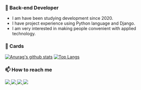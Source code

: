 ### 🔭 Back-end Developer
- I am have been studying development since 2020.
- I have project experience using Python language and Django.
- I am very interested in making people convenient with applied technology.

### 🌱 Cards
[![Anurag's github stats](https://github-readme-stats.vercel.app/api?username=Seungho-Jeong&show_icons=True&hide=issues&line_height=24)](https://github.com/anuraghazra/github-readme-stats)
[![Top Langs](https://github-readme-stats.vercel.app/api/top-langs/?username=Seungho-Jeong&layout=compact)](https://github.com/anuraghazra/github-readme-stats)

### 📫 How to reach me
<a href="https://Seungho-Jeong.github.io" target="_blank">
    <img src="https://img.shields.io/badge/Tech Blog-181717?style=flat-square&logo=GitHub&logoColor=white"/>
</a>
<a href="https://www.notion.so/SEUNGHO-JEONG-63ca2e899c804f65ba1ec3be30a82022" target="_blank">
  <img src="https://img.shields.io/badge/Portfolio in Notion-000000?style=flat-square&logo=Notion&logoColor=white"/>
</a>
<a href="mailto:sh007.jeong@gmail.com" target="_blank">
  <img src="https://img.shields.io/badge/Gmail-EA4335?style=flat-square&logo=Gmail&logoColor=white"/>
</a>
<a href="https://hits.seeyoufarm.com">
  <img src="https://hits.seeyoufarm.com/api/count/incr/badge.svg?url=https%3A%2F%2Fgithub.com%2FSeungho-Jeong&count_bg=%2379C83D&title_bg=%23555555&icon=&icon_color=%23E7E7E7&title=Hits&edge_flat=true"/>
</a>


<!--
**Seungho-Jeong/Seungho-Jeong** is a ✨ _special_ ✨ repository because its `README.md` (this file) appears on your GitHub profile.

Here are some ideas to get you started:

- 🔭 I’m currently working on ...
- 🌱 I’m currently learning ...
- 👯 I’m looking to collaborate on ...
- 🤔 I’m looking for help with ...
- 💬 Ask me about ...
- 📫 How to reach me: ...
- 😄 Pronouns: ...
- ⚡ Fun fact: ...
-->
